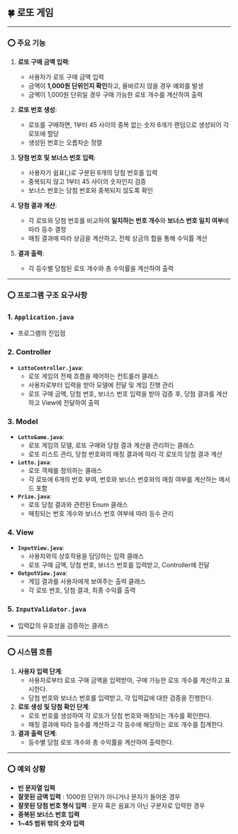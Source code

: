 ## **🍀 로또 게임**

---

### **⭕ 주요 기능**

1. **로또 구매 금액 입력**:
    - 사용자가 로또 구매 금액 입력
    - 금액이 **1,000원 단위인지 확인**하고, 올바르지 않을 경우 예외를 발생
    - 금액이 1,000원 단위일 경우 구매 가능한 로또 개수를 계산하여 출력

2. **로또 번호 생성**:
    - 로또를 구매하면, 1부터 45 사이의 중복 없는 숫자 6개가 랜덤으로 생성되어 각 로또에 할당
    - 생성된 번호는 오름차순 정렬

3. **당첨 번호 및 보너스 번호 입력**:
    - 사용자가 쉼표(,)로 구분된 6개의 당첨 번호를 입력
    - 중복되지 않고 1부터 45 사이의 숫자인지 검증
    - 보너스 번호는 당첨 번호와 중복되지 않도록 확인

4. **당첨 결과 계산**:
    - 각 로또와 당첨 번호를 비교하여 **일치하는 번호 개수**와 **보너스 번호 일치 여부**에 따라 등수 결정
    - 매칭 결과에 따라 상금을 계산하고, 전체 상금의 합을 통해 수익률 계산

5. **결과 출력**:
    - 각 등수별 당첨된 로또 개수와 총 수익률을 계산하여 출력

---

### **⭕ 프로그램 구조 요구사항**

### **1. `Application.java`**

- 프로그램의 진입점

### **2. Controller**

- **`LottoController.java`**:
    - 로또 게임의 전체 흐름을 제어하는 컨트롤러 클래스
    - 사용자로부터 입력을 받아 모델에 전달 및 게임 진행 관리
    - 로또 구매 금액, 당첨 번호, 보너스 번호 입력을 받아 검증 후, 당첨 결과를 계산하고 View에 전달하여 출력

### **3. Model**

- **`LottoGame.java`**:
    - 로또 게임의 모델, 로또 구매와 당첨 결과 계산을 관리하는 클래스
    - 로또 리스트 관리, 당첨 번호와의 매칭 결과에 따라 각 로또의 당첨 결과 계산
- **`Lotto.java`**:
    - 로또 객체를 정의하는 클래스
    - 각 로또에 6개의 번호 부여, 번호와 보너스 번호와의 매칭 여부를 계산하는 메서드 포함
- **`Prize.java`**:
    - 로또 당첨 결과와 관련된 Enum 클래스
    - 매칭되는 번호 개수와 보너스 번호 여부에 따라 등수 관리

### **4. View**

- **`InputView.java`**:
    - 사용자와의 상호작용을 담당하는 입력 클래스
    - 로또 구매 금액, 당첨 번호, 보너스 번호를 입력받고, Controller에 전달
- **`OutputView.java`**:
    - 게임 결과를 사용자에게 보여주는 출력 클래스
    - 각 로또 번호, 당첨 결과, 최종 수익률 출력

### **5. `InputValidator.java`**

- 입력값의 유효성을 검증하는 클래스

---

### **⭕ 시스템 흐름**

1. **사용자 입력 단계**:
    - 사용자로부터 로또 구매 금액을 입력받아, 구매 가능한 로또 개수를 계산하고 표시한다.
    - 당첨 번호와 보너스 번호를 입력받고, 각 입력값에 대한 검증을 진행한다.
2. **로또 생성 및 당첨 확인 단계**:
    - 로또 번호를 생성하여 각 로또가 당첨 번호와 매칭되는 개수를 확인한다.
    - 매칭 결과에 따라 등수를 계산하고 각 등수에 해당하는 로또 개수를 집계한다.
3. **결과 출력 단계**:
    - 등수별 당첨 로또 개수와 총 수익률을 계산하여 출력한다.
---

### **⭕ 예외 상황**

- **빈 문자열 입력**
- **잘못된 금액 입력** : 1000원 단위가 아니거나 문자가 들어온 경우
- **잘못된 당첨 번호 형식 입력** : 문자 혹은 쉼표가 아닌 구분자로 입력한 경우
- **중복된 보너스 번호 입력**
- **1~45 범위 밖의 숫자 입력**
